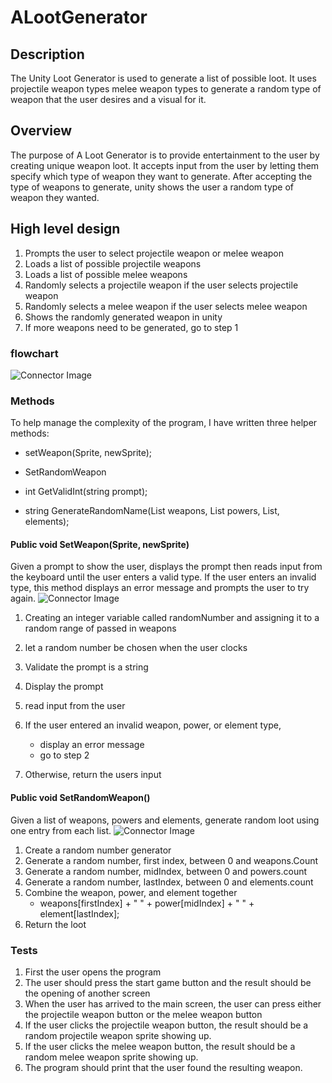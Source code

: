 # ALootGenerator

## Description 
The Unity Loot Generator is used to generate a list of possible loot. It uses projectile weapon types melee weapon types to generate a random type of weapon that the user desires and a visual for it.

## Overview
The purpose of A Loot Generator is to provide entertainment to the user by creating unique weapon loot. It accepts input from the user by letting them specify which type of weapon they want to generate. After accepting the type of weapons to generate, unity shows the user a random type of weapon they wanted.


## High level design
1. Prompts the user to select projectile weapon or melee weapon
2. Loads a list of possible projectile weapons 
3. Loads a list of possible melee weapons 
4. Randomly selects a  projectile weapon if the user selects projectile weapon
5. Randomly selects a melee weapon if the user selects melee weapon 
6. Shows the randomly generated weapon in unity
7. If more weapons need to be generated, go to step 1


### flowchart
![Connector Image](images/HighLevelFlowChart.jpg)

### Methods

To help manage the complexity of the program, I have written three helper methods:

- setWeapon(Sprite, newSprite);
- SetRandomWeapon


- int GetValidInt(string prompt);
- string GenerateRandomName(List<string> weapons, List<string> powers, List<string>, elements);

#### Public void SetWeapon(Sprite, newSprite)

Given a prompt to show the user, displays the prompt then reads input from the keyboard until the user enters a valid type. If the user enters an invalid type, this method displays an error message and prompts the user to try again.
![Connector Image](images/Display.jpg)


1. Creating an integer variable called randomNumber and assigning it to a random range of passed in weapons
2. let a random number be chosen when the user clocks 

1. Validate the prompt is a string
2. Display the prompt
3. read input from the user 
4. If the user entered an invalid weapon, power, or element type,
    - display an error message
    - go to step 2
5. Otherwise, return the users input

#### Public void SetRandomWeapon()

Given a list of weapons, powers and elements, generate random loot using one entry from each list.
![Connector Image](images/Generator.jpg)

1. Create a random number generator
2. Generate a random number, first index, between 0 and weapons.Count
3. Generate a random number, midIndex, between 0 and powers.count
4. Generate a random number, lastIndex, between 0 and elements.count
5. Combine the weapon, power, and element together
    - weapons[firstIndex] + " " + power[midIndex] + " " + element[lastIndex];
6. Return the loot


### Tests

1. First the user opens the program
2. The user should press the start game button and the result should be the opening of another screen
3. When the user has arrived to the main screen, the user can press either the projectile weapon button or the melee weapon button
4. If the user clicks the projectile weapon button, the result should be a random projectile weapon sprite showing up.
5. If the user clicks the melee weapon button, the result should be a random melee weapon sprite showing up.
6. The program should print that the user found the resulting weapon.